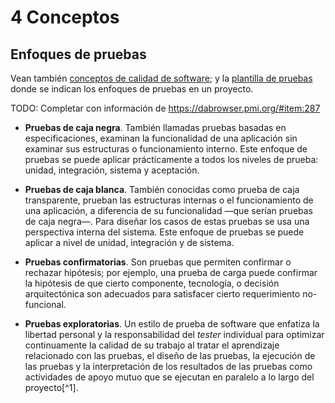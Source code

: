 # 4 Conceptos

## Enfoques de pruebas

Vean también [conceptos de calidad de
software](/4_Conceptos/4_Calidad_de_software.md); y la [plantilla de
pruebas](/3_Plantillas/3_4_Casos_de_prueba_de_usuario_final.md) donde se indican
los enfoques de pruebas en un proyecto.

TODO: Completar con información de https://dabrowser.pmi.org/#item:287

* **Pruebas de caja negra**. También llamadas pruebas basadas en
  especificaciones, examinan la funcionalidad de una aplicación sin examinar sus
  estructuras o funcionamiento interno. Este enfoque de pruebas se puede
  aplicar prácticamente a todos los niveles de prueba: unidad, integración,
  sistema y aceptación.

* **Pruebas de caja blanca**. También conocidas como prueba de caja
  transparente, prueban las estructuras internas o el funcionamiento de una
  aplicación, a diferencia de su funcionalidad —que serían pruebas de caja
  negra—. Para diseñar los casos de estas pruebas se usa una perspectiva interna
  del sistema. Este enfoque de pruebas se puede aplicar a nivel de unidad,
  integración y de sistema.

* **Pruebas confirmatorias**. Son pruebas que permiten confirmar o rechazar
  hipótesis; por ejemplo, una prueba de carga puede confirmar la hipótesis de
  que cierto componente, tecnología, o decisión arquitectónica son adecuados
  para satisfacer cierto requerimiento no-funcional.

* **Pruebas exploratorias**. Un estilo de prueba de software que enfatiza la
  libertad personal y la responsabilidad del *tester* individual para optimizar
  continuamente la calidad de su trabajo al tratar el aprendizaje relacionado
  con las pruebas, el diseño de las pruebas, la ejecución de las pruebas y la
  interpretación de los resultados de las pruebas como actividades de apoyo
  mutuo que se ejecutan en paralelo a lo largo del proyecto[^1].